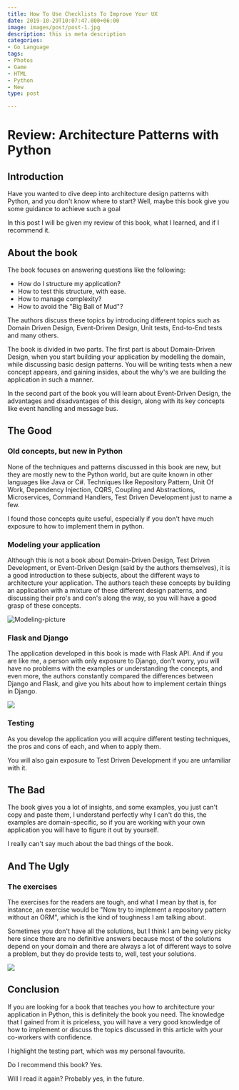 ```yaml
---
title: How To Use Checklists To Improve Your UX
date: 2019-10-29T10:07:47.000+06:00
image: images/post/post-1.jpg
description: this is meta description
categories:
- Go Language
tags:
- Photos
- Game
- HTML
- Python
- New
type: post

---
```

# Review: Architecture Patterns with Python

## Introduction

Have you wanted to dive deep into architecture design patterns with Python, and you don't know where to start? Well, maybe this book give you some guidance to achieve such a goal

In this post I will be given my review of this book, what I learned, and if I recommend it.

## About the book

The book focuses on answering questions like the following:

* How do I structure my application?
* How to test this structure, with ease.
* How to manage complexity?
* How to avoid the "Big Ball of Mud"?

The authors discuss these topics by introducing different topics such as Domain Driven Design, Event-Driven Design, Unit tests, End-to-End tests and many others.

The book is divided in two parts. The first part is about Domain-Driven Design, when you start building your application by modelling the domain, while discussing basic design patterns. You will be writing tests when a new concept appears, and gaining insides, about the why's we are building the application in such a manner.

In the second part of the book you will learn about  Event-Driven Design, the advantages and disadvantages of this design, along with its key concepts like event handling and message bus.

## The Good

### Old concepts, but new in Python

None of the techniques and patterns discussed in this book are new, but they are mostly new to the Python world, but are quite known in other languages like  Java or C#. Techniques like Repository Pattern, Unit Of Work, Dependency Injection, CQRS, Coupling and Abstractions, Microservices, Command Handlers, Test Driven Development just to name a few.

I found those concepts quite useful, especially if you don't have much exposure to how to implement them in python.

### Modeling your application

Although this is not a book about Domain-Driven Design, Test Driven Development, or Event-Driven Design (said by the authors themselves), it is a good introduction to these subjects, about the different ways to architecture your application. The authors teach these concepts by building an application with a mixture of these different design patterns, and discussing their pro's and con's along the way, so you will have a good grasp of these concepts.

![Modeling-picture](/uploads/pexels-1.jpg "Modeling-picture")

### Flask and Django

The application developed in this book is made with Flask API. And if you are like me, a person with only exposure to Django, don't worry, you will have no problems with the examples or understanding the concepts, and even more, the authors constantly compared the differences between Django and Flask, and give you hits about how to implement certain things in Django.

![](/uploads/django-logo-negative.png)

### Testing

As you develop the application you will acquire different testing techniques, the pros and cons of each, and when to apply them.

You will also gain exposure to Test Driven Development if you are unfamiliar with it.

## The Bad

The book gives you a lot of insights, and some examples, you just can't copy and paste them, I understand perfectly why I can't do this, the examples are domain-specific, so if you are working with your own application you will have to figure it out by yourself.

I really can't say much about the bad things of the book.

## And The Ugly

### The exercises

The exercises for the readers are tough, and what I mean by that is, for instance, an exercise would be "Now try to implement a repository pattern without an ORM", which is the kind of toughness I am talking about.

Sometimes you don't have all the solutions, but I think I am being very picky here since there are no definitive answers because most of the solutions depend on your domain and there are always a lot of different ways to solve a problem, but they do provide tests to, well, test your solutions.

![](/uploads/exercise-notebook.jpg)

## Conclusion

If you are looking for a book that teaches you how to architecture your application in Python, this is definitely the book you need. The knowledge that I gained from it is priceless, you will have a very good knowledge of how to implement or discuss the topics discussed in this article with your co-workers with confidence.

I highlight the testing part, which was my personal favourite.

Do I recommend this book? Yes.

Will I read it again? Probably yes, in the future.